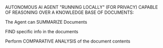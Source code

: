 AUTONOMOUS AI AGENT "RUNNING LOCALLY" (FOR PRIVACY) CAPABLE OF REASONING OVER A KNOWLEDGE BASE OF DOCUMENTS:

The Agent can SUMMARIZE Documents

FIND specific info in the documents 

Perform COMPARATIVE ANALYSIS of the document contents 